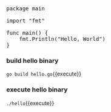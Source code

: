 <pre class="file" data-filename="hello.go" data-target="replace">
package main

import "fmt"

func main() {
	fmt.Println("Hello, World")
}
</pre>

### build hello binary    
`go build hello.go`{{execute}}

### execute hello binary    
`./hello`{{execute}}

